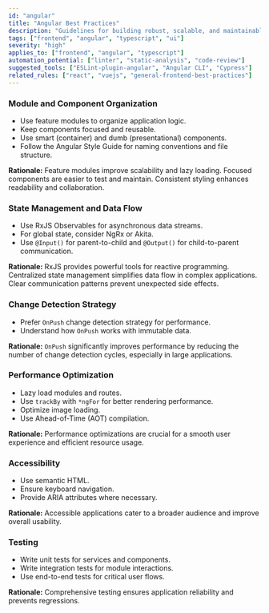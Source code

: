 ```yaml
---
id: "angular"
title: "Angular Best Practices"
description: "Guidelines for building robust, scalable, and maintainable applications with Angular, focusing on module organization, component communication, and change detection."
tags: ["frontend", "angular", "typescript", "ui"]
severity: "high"
applies_to: ["frontend", "angular", "typescript"]
automation_potential: ["linter", "static-analysis", "code-review"]
suggested_tools: ["ESLint-plugin-angular", "Angular CLI", "Cypress"]
related_rules: ["react", "vuejs", "general-frontend-best-practices"]
---
```


### Module and Component Organization
- Use feature modules to organize application logic.
- Keep components focused and reusable.
- Use smart (container) and dumb (presentational) components.
- Follow the Angular Style Guide for naming conventions and file structure.

**Rationale:** Feature modules improve scalability and lazy loading. Focused components are easier to test and maintain. Consistent styling enhances readability and collaboration.

### State Management and Data Flow
- Use RxJS Observables for asynchronous data streams.
- For global state, consider NgRx or Akita.
- Use `@Input()` for parent-to-child and `@Output()` for child-to-parent communication.

**Rationale:** RxJS provides powerful tools for reactive programming. Centralized state management simplifies data flow in complex applications. Clear communication patterns prevent unexpected side effects.

### Change Detection Strategy
- Prefer `OnPush` change detection strategy for performance.
- Understand how `OnPush` works with immutable data.

**Rationale:** `OnPush` significantly improves performance by reducing the number of change detection cycles, especially in large applications.

### Performance Optimization
- Lazy load modules and routes.
- Use `trackBy` with `*ngFor` for better rendering performance.
- Optimize image loading.
- Use Ahead-of-Time (AOT) compilation.

**Rationale:** Performance optimizations are crucial for a smooth user experience and efficient resource usage.

### Accessibility
- Use semantic HTML.
- Ensure keyboard navigation.
- Provide ARIA attributes where necessary.

**Rationale:** Accessible applications cater to a broader audience and improve overall usability.

### Testing
- Write unit tests for services and components.
- Write integration tests for module interactions.
- Use end-to-end tests for critical user flows.

**Rationale:** Comprehensive testing ensures application reliability and prevents regressions.
